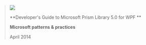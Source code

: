 > ![](media/image1.png)
>
> **Developer's Guide to Microsoft Prism
> Library 5.0 for WPF
> **
>
> **Microsoft patterns & practices**
>
> April 2014

